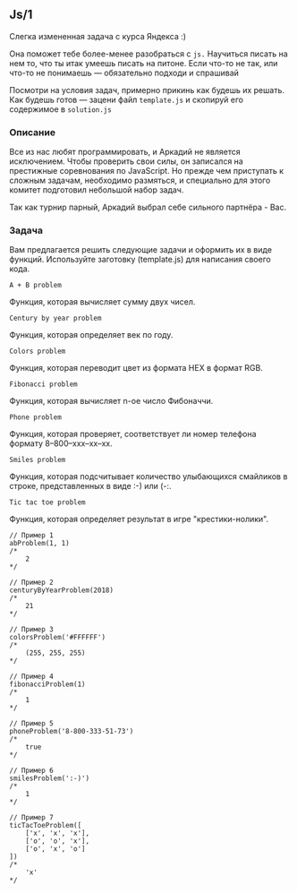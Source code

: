 ## Js/1 

Слегка измененная задача с курса Яндекса :)

Она поможет тебе более-менее разобраться с `js.` Научиться писать на нем то, что ты итак умеешь писать на питоне. Если что-то не так, или что-то не понимаешь — обязательно подходи и спрашивай

Посмотри на условия задач, примерно прикинь как будешь их решать. Как будешь готов — зацени файл `template.js` и скопируй его содержимое в `solution.js` 


### Описание

Все из нас любят программировать, и Аркадий не является исключением. Чтобы проверить свои силы, он записался на престижные соревнования по JavaScript. Но прежде чем приступать к сложным задачам, необходимо размяться, и специально для этого комитет подготовил небольшой набор задач.

Так как турнир парный, Аркадий выбрал себе сильного партнёра - Вас.


### Задача

Вам предлагается решить следующие задачи и оформить их в виде функций. Используйте заготовку (template.js) для написания своего кода.


`A + B problem`

Функция, которая вычисляет сумму двух чисел.

`Century by year problem`

Функция, которая определяет век по году.

`Colors problem`

Функция, которая переводит цвет из формата HEX в формат RGB.

`Fibonacci problem`

Функция, которая вычисляет n-ое число Фибоначчи.

`Phone problem`

Функция, которая проверяет, соответствует ли номер телефона формату 8–800–xxx–xx–xx.

`Smiles problem`

Функция, которая подсчитывает количество улыбающихся смайликов в строке, представленных в виде :-) или (-:.

`Tic tac toe problem`

Функция, которая определяет результат в игре "крестики-нолики".


```
// Пример 1
abProblem(1, 1)
/*
    2
*/

// Пример 2
centuryByYearProblem(2018)
/*
    21
*/

// Пример 3
colorsProblem('#FFFFFF')
/*
    (255, 255, 255)
*/

// Пример 4
fibonacciProblem(1)
/*
    1
*/

// Пример 5
phoneProblem('8-800-333-51-73')
/*
    true
*/

// Пример 6
smilesProblem(':-)')
/*
    1
*/

// Пример 7
ticTacToeProblem([
    ['x', 'x', 'x'],
    ['o', 'o', 'x'],
    ['o', 'x', 'o']
])
/*
    'x'
*/
```
